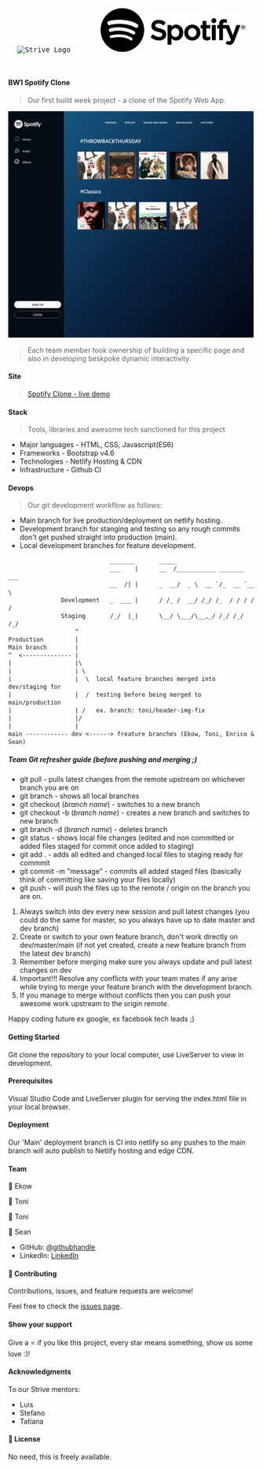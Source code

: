 <div align="center" justify="center" style="text-align:center; -webkit-animation: rotate-90-cw 3s linear infinite both; animation: rotate-90-cw 3s linear infinite both">
  <pre> <img width="300" alt="Strive Logo" src="https://strive.school/assets/strive_black.png">       <img width="300" alt="Strive Logo" src="/assets/Logo1.png"> </pre>
</div>
<br>

#### BW1 Spotify Clone

> Our first build week project - a clone of the Spotify Web App.
<img width="500" alt="Spotify clone homepage" src="./assets/readme/screenshot1.PNG"> 

> Each team member took ownership of building a specific page and also in developing beskpoke dynamic interactivity.

#### Site

> [Spotify Clone - live demo](https://strive-bw1-spotify-clone.netlify.app)

#### Stack

> Tools, libraries and awesome tech sanctioned for this project

- Major languages - HTML, CSS, Javascript(ES6)
- Frameworks - Bootstrap v4.6
- Technologies - Netlify Hosting & CDN
- Infrastructure - Github CI

#### Devops

> Our git development workflow as follows: 

- Main branch for live production/deployment on netlify hosting.
- Development branch for stanging and testing so any rough commits don't get pushed straight into production (main).
- Local development branches for feature development.

```            
                             _______       _____                        
                             ___    |      __  /___________ _______ ___ 
                             __  /| |      _  __/  _ \  __ `/_  __ `__ \
               Development   _  ___ |      / /_ /  __/ /_/ /_  / / / / /
               Staging       /_/  |_|      \__/ \___/\__,_/ /_/ /_/ /_/ 
                   ^
Production         |                        
Main branch        |       
^  <-------------- |
|                  |\
|                  | \
|                  |  \  local feature branches merged into dev/staging for  
|                  |  /  testing before being merged to main/production   
|                  | /   ex. branch: toni/header-img-fix  
|                  |/ 
|                  |
main ------------ dev <------> freature branches (Ekow, Toni, Enrico & Sean)

```

##### Team Git refresher guide (before pushing and merging ;)

- git pull - pulls latest changes from the remote upstream on whichever branch you are on
- git branch - shows all local branches
- git checkout (_branch name_) - switches to a new branch
- git checkout -b (_branch name_) - creates a new branch and switches to new branch
- git branch -d (_branch name_) - deletes branch
- git status - shows local file changes (edited and non committed or added files staged for commit once added to staging)
- git add . - adds all edited and changed local files to staging ready for commmit
- git commit -m "message" - commits all added staged files (basically think of committing like saving your files locally)
- git push - will push the files up to the remote / origin on the branch you are on.


1. Always switch into dev every new session and pull latest changes (you could do the same for master, so you always have up to date master and dev branch)
2. Create or switch to your own feature branch, don't work directly on dev/master/main (if not yet created, create a new feature branch from the latest dev branch)
3. Remember before merging make sure you always update and pull latest changes on dev
4. Important!!! Resolve any conflicts with your team mates if any arise while trying to merge your feature branch with the development branch.
5. If you manage to merge without conflicts then you can push your awesome work upstream to the origin remote.

Happy coding future ex google, ex facebook tech leads ;)

#### Getting Started

Git clone the repository to your local computer, use LiveServer to view in development.

#### Prerequisites

Visual Studio Code and LiveServer plugin for serving the index.html file in your local browser.

#### Deployment

Our 'Main' deployment branch is CI into netlify so any pushes to the main branch will auto publish to Netlify hosting and edge CDN.

#### Team



👤 Ekow

👤 Toni

👤 Toni

👤 Sean

- GitHub: [@githubhandle](https://github.com/SKopsap)
- LinkedIn: [LinkedIn](https://linkedin.com/seanknowlesmd)

#### 🤝 Contributing

Contributions, issues, and feature requests are welcome!

Feel free to check the [issues page](issues/).

#### Show your support

Give a ⭐️ if you like this project, every star means something, show us some love :)!

#### Acknowledgments

To our Strive mentors:

- Luis
- Stefano
- Tatiana

#### 📝 License

No need, this is freely available.
